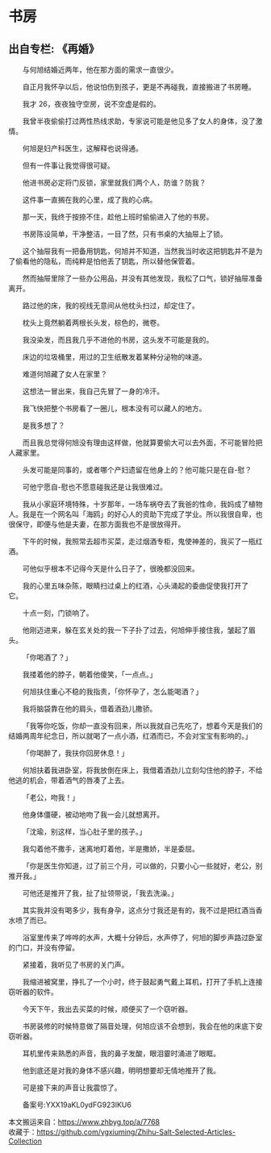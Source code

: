 # 书房  
## 出自专栏: 《再婚》  
&emsp;&emsp;与何旭结婚近两年，他在那方面的需求一直很少。   
  
&emsp;&emsp;自正月我怀孕以后，他说怕伤到孩子，更是不再碰我，直接搬进了书房睡。   
  
&emsp;&emsp;我才 26，夜夜独守空房，说不空虚是假的。   
  
&emsp;&emsp;我曾半夜偷偷打过两性热线求助，专家说可能是他见多了女人的身体，没了激情。   
  
&emsp;&emsp;何旭是妇产科医生，这解释也说得通。   
  
&emsp;&emsp;但有一件事让我觉得很可疑。   
  
&emsp;&emsp;他进书房必定将门反锁，家里就我们两个人，防谁？防我？   
  
&emsp;&emsp;这件事一直搁在我的心里，成了我的心病。   
  
&emsp;&emsp;那一天，我终于按捺不住，趁他上班时偷偷进入了他的书房。   
  
&emsp;&emsp;书房陈设简单，干净整洁，一目了然，只有书桌的大抽屉上了锁。   
  
&emsp;&emsp;这个抽屉我有一把备用钥匙，何旭并不知道，当然我当时收这把钥匙并不是为了偷看他的隐私，而纯粹是怕他丢了钥匙，所以替他保管着。   
  
&emsp;&emsp;然而抽屉里除了一些办公用品，并没有其他发现，我松了口气，锁好抽屉准备离开。   
  
&emsp;&emsp;路过他的床，我的视线无意间从他枕头扫过，却定住了。   
  
&emsp;&emsp;枕头上竟然躺着两根长头发，棕色的，微卷。   
  
&emsp;&emsp;我没染发，而且我几乎不进他的书房，这头发不可能是我的。   
  
&emsp;&emsp;床边的垃圾桶里，用过的卫生纸散发着某种分泌物的味道。   
  
&emsp;&emsp;难道何旭藏了女人在家里？   
  
&emsp;&emsp;这想法一冒出来，我自己先冒了一身的冷汗。   
  
&emsp;&emsp;我飞快把整个书房看了一圈儿，根本没有可以藏人的地方。   
  
&emsp;&emsp;是我多想了？   
  
&emsp;&emsp;而且我总觉得何旭没有理由这样做，他就算要偷大可以去外面，不可能冒险把人藏家里。   
  
&emsp;&emsp;头发可能是同事的，或者哪个产妇遗留在他身上的？他可能只是在自-慰？   
  
&emsp;&emsp;可他宁愿自-慰也不愿意碰我还是让我很难过。   
  
&emsp;&emsp;我从小家庭环境特殊，十岁那年，一场车祸夺去了我爸的性命，我妈成了植物人。我是在一个网名叫「海鸥」的好心人的资助下完成了学业。所以我很自卑，也很保守，即便与他是夫妻，在那方面我也不是很放得开。   
  
&emsp;&emsp;下午的时候，我照常去超市买菜，走过烟酒专柜，鬼使神差的，我买了一瓶红酒。   
  
&emsp;&emsp;可他似乎根本不记得今天是什么日子了，很晚都没回来。   
  
&emsp;&emsp;我的心里五味杂陈，眼睛扫过桌上的红酒，心头涌起的委曲促使我打开了它。   
  
&emsp;&emsp;十点一刻，门锁响了。   
  
&emsp;&emsp;他刚迈进来，躲在玄关处的我一下子扑了过去，何旭伸手接住我，皱起了眉头。   
  
&emsp;&emsp;「你喝酒了？」   
  
&emsp;&emsp;我搂着他的脖子，朝着他傻笑，「一点点。」   
  
&emsp;&emsp;何旭扶住重心不稳的我指责，「你怀孕了，怎么能喝酒？」   
  
&emsp;&emsp;我将脑袋靠在他的肩头，借着酒劲儿撒骄。   
  
&emsp;&emsp;「我等你吃饭，你却一直没有回来，所以我就自己先吃了，想着今天是我们的结婚两周年纪念日，所以就喝了一点小酒，红酒而已，不会对宝宝有影响的。」   
  
&emsp;&emsp;「你喝醉了，我扶你回房休息！」   
  
&emsp;&emsp;何旭扶着我进卧室，将我放倒在床上，我借着酒劲儿立刻勾住他的脖子，不给他逃的机会，带着酒气的唇凑了上去。   
  
&emsp;&emsp;「老公，吻我！」   
  
&emsp;&emsp;他身体僵硬，被动地吻了我一会儿就想离开。   
  
&emsp;&emsp;「沈瑜，别这样，当心肚子里的孩子。」   
  
&emsp;&emsp;我勾着他不撒手，迷离地盯着他，半是撒娇，半是委屈。   
  
&emsp;&emsp;「你是医生你知道，过了前三个月，可以做的，只要小心一些就好，老公，别推开我。」   
  
&emsp;&emsp;可他还是推开了我，扯了扯领带说，「我去洗澡。」   
  
&emsp;&emsp;其实我并没有喝多少，我有身孕，这点分寸我还是有的，我不过是把红酒当香水喷了而已。   
  
&emsp;&emsp;浴室里传来了哗哗的水声，大概十分钟后，水声停了，何旭的脚步声路过卧室的门口，并没有停留。   
  
&emsp;&emsp;紧接着，我听见了书房的关门声。   
  
&emsp;&emsp;我缩进被窝里，挣扎了一个小时，终于鼓起勇气戴上耳机，打开了手机上连接窃听器的软件。   
  
&emsp;&emsp;今天下午，我出去买菜的时候，顺便买了一个窃听器。   
  
&emsp;&emsp;书房装修的时候特意做了隔音处理，何旭应该不会想到，我会在他的床底下安窃听器。   
  
&emsp;&emsp;耳机里传来熟悉的声音，我的鼻子发酸，眼泪霎时涌进了眼眶。   
  
&emsp;&emsp;他到底还是对我的身体不感兴趣，明明想要却无情地推开了我。   
  
&emsp;&emsp;可是接下来的声音让我震惊了。   
  
&emsp;&emsp;备案号:YXX19aKL0ydFG923lKU6  
  
本文搬运来自：https://www.zhbyg.top/a/7768  
 收藏于：https://github.com/ygxiuming/Zhihu-Salt-Selected-Articles-Collection
